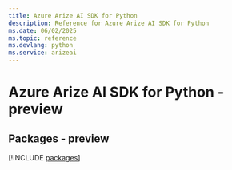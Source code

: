 ```yaml
---
title: Azure Arize AI SDK for Python
description: Reference for Azure Arize AI SDK for Python
ms.date: 06/02/2025
ms.topic: reference
ms.devlang: python
ms.service: arizeai
---
```

# Azure Arize AI SDK for Python - preview
## Packages - preview
[!INCLUDE [packages](arize-ai-index.md)]